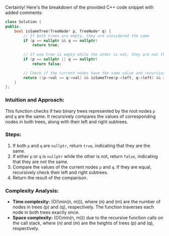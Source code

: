 Certainly! Here's the breakdown of the provided C++ code snippet with added comments:

```cpp
class Solution {
public:
    bool isSameTree(TreeNode* p, TreeNode* q) {
        // If both trees are empty, they are considered the same
        if (p == nullptr && q == nullptr)
            return true;
        
        // If one tree is empty while the other is not, they are not the same
        if (p == nullptr || q == nullptr)
            return false;

        // Check if the current nodes have the same value and recursively check their left and right subtrees
        return ((p->val == q->val) && isSameTree(p->left, q->left) && isSameTree(p->right, q->right));
    }
};
```

### Intuition and Approach:
This function checks if two binary trees represented by the root nodes `p` and `q` are the same. It recursively compares the values of corresponding nodes in both trees, along with their left and right subtrees.

### Steps:
1. If both `p` and `q` are `nullptr`, return `true`, indicating that they are the same.
2. If either `p` or `q` is `nullptr` while the other is not, return `false`, indicating that they are not the same.
3. Compare the values of the current nodes `p` and `q`. If they are equal, recursively check their left and right subtrees.
4. Return the result of the comparison.

### Complexity Analysis:
- **Time complexity:** \(O(\min(n, m))\), where \(n\) and \(m\) are the number of nodes in trees \(p\) and \(q\), respectively. The function traverses each node in both trees exactly once.
- **Space complexity:** \(O(\min(n, m))\) due to the recursive function calls on the call stack, where \(n\) and \(m\) are the heights of trees \(p\) and \(q\), respectively.
